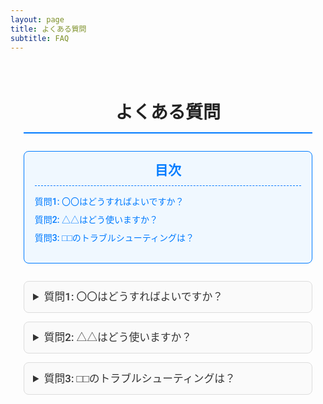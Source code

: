 ```yaml
---
layout: page
title: よくある質問
subtitle: FAQ
---
```


<style>
  /* Google Fonts の読み込み */
  @import url('https://fonts.googleapis.com/css2?family=Roboto:wght@400;500;700&display=swap');

  /* 全体の基本設定 */
  .page-content {
    font-family: 'Roboto', sans-serif;
    max-width: 900px;
    margin: 0 auto;
    padding: 1.5em;
    color: #333;
    line-height: 1.6;
  }
  /* セクション見出し */
  h2.section-title {
    text-align: center;
    font-size: 2em;
    margin-bottom: 1em;
    color: #222;
    border-bottom: 2px solid #007BFF;
    padding-bottom: 0.3em;
  }
  /* 目次 (TOC) */
  .toc {
    background: #f0f8ff;
    border: 1px solid #007BFF;
    border-radius: 8px;
    padding: 1em 1.2em;
    margin-bottom: 2em;
  }
  .toc h3 {
    margin: 0;
    font-size: 1.5em;
    color: #007BFF;
    border-bottom: 1px dashed #007BFF;
    padding-bottom: 0.3em;
    text-align: center;
  }
  .toc ul {
    list-style: none;
    padding-left: 0;
    margin-top: 1em;
  }
  .toc li {
    margin: 0.5em 0;
  }
  .toc a {
    text-decoration: none;
    color: #007BFF;
    font-weight: 500;
    transition: color 0.3s ease;
  }
  .toc a:hover {
    color: #0056b3;
    text-decoration: underline;
  }
  /* FAQ アイテム (アコーディオン) */
  details.faq-item {
    border: 1px solid #ddd;
    border-radius: 8px;
    padding: 0.8em 1em;
    margin-bottom: 1em;
    background: #fafafa;
  }
  details.faq-item[open] {
    box-shadow: 0 2px 8px rgba(0,0,0,0.1);
  }
  summary.faq-question {
    font-size: 1.2em;
    font-weight: 500;
    cursor: pointer;
    outline: none;
  }
  summary.faq-question::-webkit-details-marker {
    display: none;
  }
  .faq-answer {
    margin-top: 0.8em;
    padding-left: 1em;
    border-left: 3px solid #007BFF;
  }
</style>

<div class="page-content">
  <h2 class="section-title">よくある質問</h2>

  <!-- 目次 (TOC) -->
  <div class="toc">
    <h3>目次</h3>
    <ul>
      <li><a href="#faq1">質問1: 〇〇はどうすればよいですか？</a></li>
      <li><a href="#faq2">質問2: △△はどう使いますか？</a></li>
      <li><a href="#faq3">質問3: □□のトラブルシューティングは？</a></li>
      <!-- 必要に応じてさらに追加 -->
    </ul>
  </div>

  <!-- FAQ アイテム 1 -->
  <details id="faq1" class="faq-item">
    <summary class="faq-question">質問1: 〇〇はどうすればよいですか？</summary>
    <div class="faq-answer">
      <p>
        回答: 〇〇の場合は、まず…（具体的な手順や注意点をここに記載してください）。
      </p>
    </div>
  </details>

  <!-- FAQ アイテム 2 -->
  <details id="faq2" class="faq-item">
    <summary class="faq-question">質問2: △△はどう使いますか？</summary>
    <div class="faq-answer">
      <p>
        回答: △△の使用方法は…（使用方法やヒントを記載）。
      </p>
    </div>
  </details>

  <!-- FAQ アイテム 3 -->
  <details id="faq3" class="faq-item">
    <summary class="faq-question">質問3: □□のトラブルシューティングは？</summary>
    <div class="faq-answer">
      <p>
        回答: □□の問題が発生した場合は、まず…（トラブルシューティングの手順などを記載）。
      </p>
    </div>
  </details>

  <!-- FAQ アイテム 追加例 -->
  <!--
  <details id="faq4" class="faq-item">
    <summary class="faq-question">質問4: その他の質問</summary>
    <div class="faq-answer">
      <p>
        回答: その他の質問については…（回答を記載）。
      </p>
    </div>
  </details>
  -->
</div>
